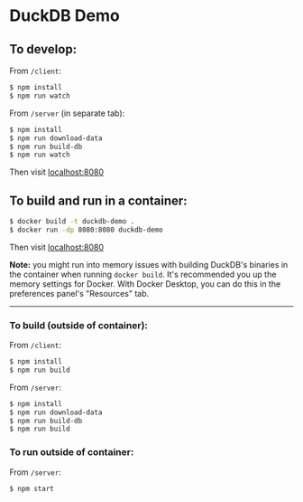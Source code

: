 # DuckDB Demo

## To develop:

From `/client`:

```sh
$ npm install
$ npm run watch
```

From `/server` (in separate tab):

```sh
$ npm install
$ npm run download-data
$ npm run build-db
$ npm run watch
```

Then visit [localhost:8080](http://localhost:8080)

## To build and run in a container:

```sh
$ docker build -t duckdb-demo .
$ docker run -dp 8080:8080 duckdb-demo
```

Then visit [localhost:8080](http://localhost:8080)

**Note:** you might run into memory issues with building DuckDB's binaries in the container when running `docker build`. It's recommended you up the memory settings for Docker. With Docker Desktop, you can do this in the preferences panel's "Resources" tab.

-----

### To build (outside of container):

From `/client`:

```sh
$ npm install
$ npm run build
```

From `/server`:

```sh
$ npm install
$ npm run download-data
$ npm run build-db
$ npm run build
```

### To run outside of container:

From `/server`:

```sh
$ npm start
```
